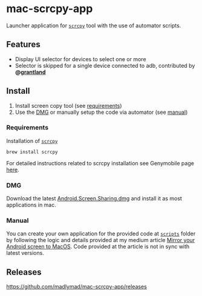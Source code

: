 # mac-scrcpy-app
Launcher application for [`scrcpy`](https://github.com/Genymobile/scrcpy) tool with the use of automator scripts.

## Features
- Display UI selector for devices to select one or more
- Selector is skipped for a single device connected to adb, contributed by **@[grantland](https://github.com/grantland)**

## Install
1. Install screen copy tool (see [requirements](#requirements))
2. Use the [DMG](#dmg) or manually setup the code via automator (see [manual](#manual))
### Requirements
Installation of [`scrcpy`](https://github.com/Genymobile/scrcpy)
```
brew install scrcpy
```
For detailed instructions related to scrcpy installation see Genymobile page [here](https://github.com/Genymobile/scrcpy#macos).

### DMG
Download the latest [Android.Screen.Sharing.dmg](https://github.com/madlymad/mac-scrcpy-app/releases/latest/download/Android.Screen.Sharing.dmg) and install it as most applications in mac.

### Manual
You can create your own application for the provided code at [`scripts`](https://github.com/madlymad/mac-scrcpy-app/tree/main/scripts) folder by following the logic and details provided at my medium article [Mirror your Android screen to MacOS](https://mandostam.medium.com/mirror-your-android-screen-to-macos-b72804d652bd). Code provided at the article is not in sync with latest versions.

## Releases
https://github.com/madlymad/mac-scrcpy-app/releases
